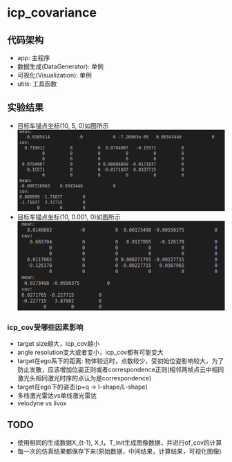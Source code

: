 # icp_covariance

## 代码架构
* app: 主程序
* 数据生成(DataGenerator): 单例
* 可视化(Visualization): 单例
* utils: 工具函数

## 实验结果
* 目标车锚点坐标(10, 5, 0)如图所示 ![icp_cov_from_monte_carlo](./image/cov_for_anchor_point_10-5.png)
* 目标车锚点坐标(10, 0.001, 0)如图所示 ![icp_cov_from_monte_carlo](./image/cov_for_anchor_point_10-0_001.png)
### icp_cov受哪些因素影响
* target size越大，icp_cov越小
* angle resolution变大或者变小，icp_cov都有可能变大
* target在ego系下的距离: 物体较远时，点数较少，受初始位姿影响较大，为了防止发散，应该增加位姿正则或者correspondence正则(相邻两帧点云中相同激光头相同激光时序的点认为是correspondence)
* target在ego下的姿态(p+q -> I-shape/L-shape)
* 多线激光雷达vs单线激光雷达
* velodyne vs livox

## TODO
* 使用相同的生成数据X_{t-1}, X_t，T_init生成图像数据，并进行of_cov的计算
* 每一次的仿真结果都保存下来(原始数据，中间结果，计算结果，可视化图像)
